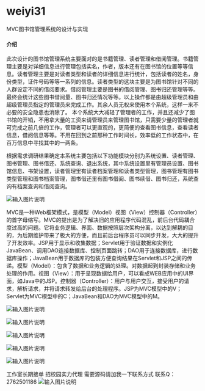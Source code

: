 # weiyi31
MVC图书馆管理系统的设计与实现

#### 介绍
此次设计的图书馆管理系统主要面对的是书籍管理、读者管理和借阅管理。书籍管理主要是对详细信息进行管理包括实名，作者，版本还有在图书馆的位置等等信息。读者管理主要是对读者类型和读者的详细信息进行统计，包括读者的姓名，身份类型，证件号码等等一系列的信息。读者类型的这块主要是为图书馆针对不同的人群设定不同的借阅要求。借阅管理主要是图书的借阅管理、图书归还管理等等。最终会统计这些图书借阅量、图书归还情况等等。以上操作都是由超级管理员和由超级管理员指定的管理员来完成工作。其余人员无权来使用本个系统，这样一来不必要的安全隐患也消除了。
本个系统大大减轻了管理者的工作，并且还减少了图书馆的开销，不用拿大量的工资来请管理员来管理图书馆，只需要少量的管理者就可完成之前几倍的工作，管理者可以更直观的，更简便的查看图书信息，查看读者信息，借阅信息等等。不用在回到之前那种工作时间长，效率低的工作状态中，在百万信息中寻找其中的一两条。

根据需求调研结果确定本系统主要包括以下功能模块分别为系统设置、读者管理、图书管理、图书借还、系统查询、退出系统，其中系统设置里有管理员设置、图书馆信息、书架设置，读者管理里有读者档案管理和读者类型管理，图书管理有图书类型管理和图书档案管理，图书借还里有图书借阅、图书续借、图书归还，系统查询有档案查询和借阅查询。

![输入图片说明](https://images.gitee.com/uploads/images/2020/1128/014607_dcbed1ed_4865385.png "屏幕截图.png")

MVC是一种Web框架模式，是模型（Model）视图（View）控制器（Controller）的首字母缩写。MVC的提出是为了解决旧的应用程序代码混乱，前后台代码耦合度过高的问题。它将业务逻辑、界面、数据按照层次架构分离，以达到解耦的目的，为后期维护带来了极大的方便，而且前后台程序员可以同步开发，大大的提升了开发效率。JSP用于显示和收集数据；Servlet用于验证数据和实例化JavaBean、调用DAO连接数据库、控制页面跳转；DAO用于连接数据库，进行数据库操作；JavaBean用于数据库的包装方便查询结果在Servlet和JSP之间的传递。模型（Model）：包含了数据和业务逻辑的处理。对数据起到封装存储和业务处理的作用。视图（View）：用于呈现数据给用户，可以看成WEB应用中的UI界面，如Java中的JSP。控制器（Controller）：用户与用户交互，接受用户的请求，解析请求，并将请求转发给后台的处理程序。JSP为MVC模型中的V；Servlet为MVC模型中的C；JavaBean和DAO为MVC模型中的M。

![输入图片说明](https://images.gitee.com/uploads/images/2020/1128/014627_0897fdf8_4865385.png "屏幕截图.png")

![输入图片说明](https://images.gitee.com/uploads/images/2020/1128/014641_055ce8e2_4865385.png "屏幕截图.png")

![输入图片说明](https://images.gitee.com/uploads/images/2020/1128/014649_aaff0965_4865385.png "屏幕截图.png")

![输入图片说明](https://images.gitee.com/uploads/images/2020/1128/014655_8f94022c_4865385.png "屏幕截图.png")

![输入图片说明](https://images.gitee.com/uploads/images/2020/1128/014702_e3d4006f_4865385.png "屏幕截图.png")

工作室长期接单 招校园实力代理
需要源码请加我一下联系方式
联系Q：2762501186
![输入图片说明](https://images.gitee.com/uploads/images/2020/1119/003728_cd598bb9_4865385.jpeg "微信.jpg")
